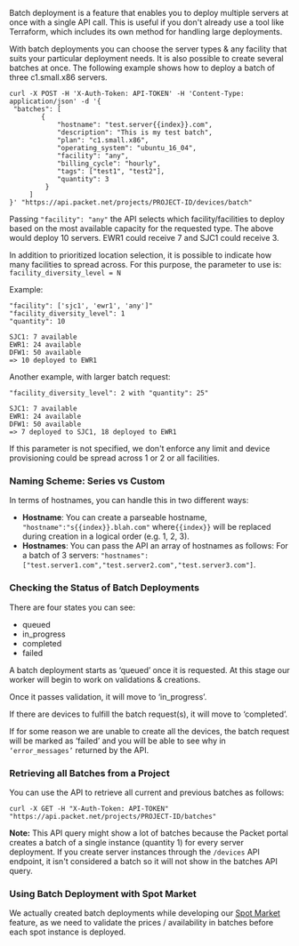 <!--<meta>
{
    "title":"Batch Deployment",
    "description":"Deploying devices in Batch",
    "tag":["Deploy", "Batch Deployment"]
}
</meta>-->

Batch deployment is a feature that enables you to deploy multiple servers at once with a single API call.   This is useful if you don't already use a tool like Terraform, which includes its own method for handling large deployments.

With batch deployments you can choose the server types & any facility that suits your particular deployment needs.  It is also possible to create several batches at once. The following example shows how to deploy a batch of three c1.small.x86 servers.

```
curl -X POST -H 'X-Auth-Token: API-TOKEN' -H 'Content-Type: application/json' -d '{
 "batches": [
        {
            "hostname": "test.server{{index}}.com",
            "description": "This is my test batch",
            "plan": "c1.small.x86",
            "operating_system": "ubuntu_16_04",
            "facility": "any",
            "billing_cycle": "hourly",
            "tags": ["test1", "test2"],
            "quantity": 3
         }
     ]
}' "https://api.packet.net/projects/PROJECT-ID/devices/batch"
```

Passing `"facility": "any"` the API selects which facility/facilities to deploy based on the most available capacity for the requested type. The above would deploy 10 servers. EWR1 could receive 7 and SJC1 could receive 3.

In addition to prioritized location selection, it is possible to indicate how many facilities to spread across. For this purpose, the parameter to use is: `facility_diversity_level = N`

Example:

```
"facility": ['sjc1', 'ewr1', 'any']"
"facility_diversity_level": 1
"quantity": 10

SJC1: 7 available
EWR1: 24 available
DFW1: 50 available
=> 10 deployed to EWR1
```

Another example, with larger batch request:

```
"facility_diversity_level": 2 with "quantity": 25"

SJC1: 7 available
EWR1: 24 available
DFW1: 50 available
=> 7 deployed to SJC1, 18 deployed to EWR1
```

If this parameter is not specified, we don't enforce any limit and device provisioning could be spread across 1 or 2 or all facilities.

### Naming Scheme: Series vs Custom

In terms of hostnames, you can handle this in two different ways:

*   __Hostname__:  You can create a parseable hostname, `"hostname":"s{{index}}.blah.com"`  where`{{index}}`  will be replaced during creation in a logical order (e.g. 1, 2, 3).
*   __Hostnames__: You can pass the API an array of hostnames as follows:
  For a batch of 3 servers: `"hostnames": ["test.server1.com","test.server2.com","test.server3.com"]`.


### Checking the Status of Batch Deployments

There are four states you can see:

*   queued
*   in_progress
*   completed
*   failed

A batch deployment starts as ‘queued’ once it is requested.  At this stage our worker will begin to work on validations & creations.

Once it passes validation, it will move to ‘in_progress’.  

If there are devices to fulfill the batch request(s), it will move to ‘completed’.

If for some reason we are unable to create all the devices, the batch request will be marked as ‘failed’ and you will be able to see why in `‘error_messages’`  returned by the API.

### Retrieving all Batches from a Project

You can use the API to retrieve all current and previous batches as follows:

```
curl -X GET -H "X-Auth-Token: API-TOKEN" "https://api.packet.net/projects/PROJECT-ID/batches"
```

**Note:** This API query might show a lot of batches because the Packet portal creates a batch of a single instance (quantity 1) for every server deployment. If you create server instances through the `/devices` API endpoint, it isn't considered a batch so it will not show in the batches API query.

### Using Batch Deployment with Spot Market

We actually created batch deployments while developing our [Spot Market](https://www.packet.com/developers/docs/getting-started/deployment-options/spot-market) feature, as we need to validate the prices / availability in batches before each spot instance is deployed.
